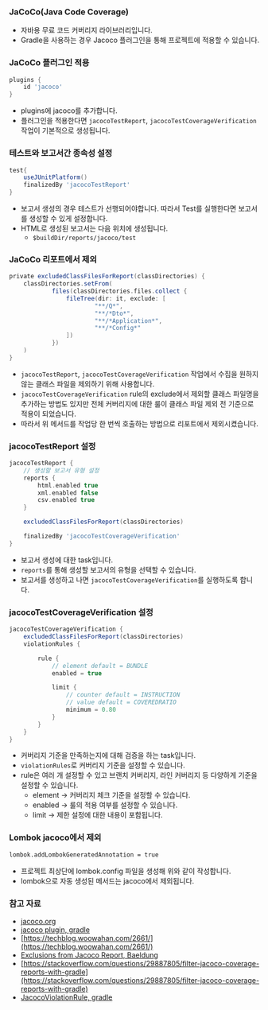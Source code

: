 ### JaCoCo(Java Code Coverage)

- 자바용 무료 코드 커버리지 라이브러리입니다.
- Gradle을 사용하는 경우 Jacoco 플러그인을 통해 프로젝트에 적용할 수 있습니다.

### JaCoCo 플러그인 적용

```groovy
plugins {
    id 'jacoco'
}
```

- plugins에 jacoco를 추가합니다.
- 플러그인을 적용한다면 `jacocoTestReport`, `jacocoTestCoverageVerification` 작업이 기본적으로 생성됩니다.

### 테스트와 보고서간 종속성 설정

```groovy
test{
    useJUnitPlatform()
    finalizedBy 'jacocoTestReport'
}
```

- 보고서 생성의 경우 테스트가 선행되어야합니다. 따라서 Test를 실행한다면 보고서를 생성할 수 있게 설정합니다.
- HTML로 생성된 보고서는 다음 위치에 생성됩니다.
    - `$buildDir/reports/jacoco/test`

### JaCoCo 리포트에서 제외

```groovy
private excludedClassFilesForReport(classDirectories) {
    classDirectories.setFrom(
            files(classDirectories.files.collect {
                fileTree(dir: it, exclude: [
                        "**/Q*",
                        "**/*Dto*",
                        "**/*Application*",
                        "**/*Config*"
                ])
            })
    )
}
```

- `jacocoTestReport`, `jacocoTestCoverageVerification` 작업에서 수집을 원하지 않는 클래스 파일을 제외하기 위해 사용합니다.
- `jacocoTestCoverageVerification` rule의 exclude에서 제외할 클래스 파일명을 추가하는 방법도 있지만 전체 커버리지에 대한 룰이 클래스 파일 제외 전 기준으로 적용이 되었습니다.
- 따라서 위 메서드를 작업당 한 번씩 호출하는 방법으로 리포트에서 제외시켰습니다.

### jacocoTestReport 설정

```groovy
jacocoTestReport {
    // 생성할 보고서 유형 설정
    reports {
        html.enabled true
        xml.enabled false
        csv.enabled true
    }

    excludedClassFilesForReport(classDirectories)

    finalizedBy 'jacocoTestCoverageVerification'
}
```

- 보고서 생성에 대한 task입니다.
- `reports`를 통해 생성할 보고서의 유형을 선택할 수 있습니다.
- 보고서를 생성하고 나면 `jacocoTestCoverageVerification`를 실행하도록 합니다.

### jacocoTestCoverageVerification 설정

```groovy
jacocoTestCoverageVerification {
    excludedClassFilesForReport(classDirectories)
    violationRules {

        rule {
            // element default = BUNDLE
            enabled = true

            limit {
                // counter default = INSTRUCTION
                // value default = COVEREDRATIO
                minimum = 0.80
            }
        }
    }
}
```

- 커버리지 기준을 만족하는지에 대해 검증을 하는 task입니다.
- `violationRules`로 커버리지 기준을 설정할 수 있습니다.
- rule은 여러 개 설정할 수 있고 브랜치 커버리지, 라인 커버리지 등 다양하게 기준을 설정할 수 있습니다.
    - element → 커버리지 체크 기준을 설정할 수 있습니다.
    - enabled → 룰의 적용 여부를 설정할 수 있습니다.
    - limit → 제한 설정에 대한 내용이 포함됩니다.

### Lombok jacoco에서 제외

```bash
lombok.addLombokGeneratedAnnotation = true
```

- 프로젝트 최상단에 lombok.config 파일을 생성해 위와 같이 작성합니다.
- lombok으로 자동 생성된 메서드는 jacoco에서 제외됩니다.

### 참고 자료

- [jacoco.org](https://www.jacoco.org/jacoco/)
- [jacoco plugin, gradle](https://docs.gradle.org/current/userguide/jacoco_plugin.html#header)
- [https://techblog.woowahan.com/2661/](https://techblog.woowahan.com/2661/)
- [Exclusions from Jacoco Report, Baeldung](https://www.baeldung.com/jacoco-report-exclude)
- [https://stackoverflow.com/questions/29887805/filter-jacoco-coverage-reports-with-gradle](https://stackoverflow.com/questions/29887805/filter-jacoco-coverage-reports-with-gradle)
- [JacocoViolationRule, gradle](https://docs.gradle.org/current/javadoc/org/gradle/testing/jacoco/tasks/rules/JacocoViolationRule.html)